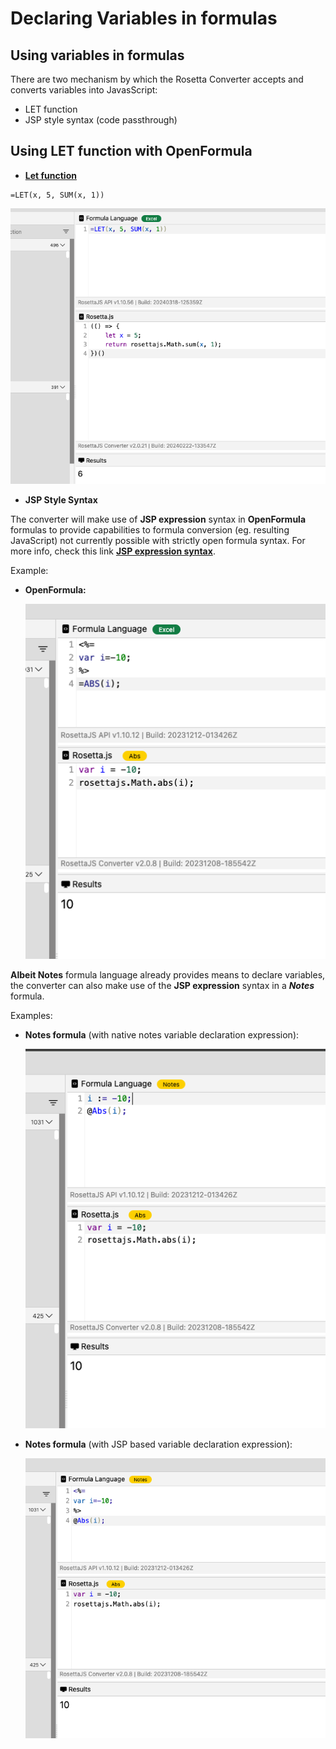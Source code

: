# Declaring Variables in formulas

## Using variables in formulas
There are two mechanism by which the Rosetta Converter accepts and converts variables into JavasScript:

- LET function
- JSP style syntax (code passthrough)

## Using LET function with OpenFormula

- [**Let function**](https://support.microsoft.com/en-us/office/let-function-34842dd8-b92b-4d3f-b325-b8b8f9908999)

```
=LET(x, 5, SUM(x, 1))
```
![alt text](../assets/images/vflet.png)

- **JSP Style Syntax**

The converter will make use of **JSP expression** syntax in **OpenFormula** formulas to provide capabilities to formula conversion (eg. resulting JavaScript) not currently possible with strictly open formula syntax. For more info, check this link [**JSP expression syntax**](https://docs.oracle.com/javaee/5/tutorial/doc/bnaov.html).

Example:

- **OpenFormula:**

    ![alt text](../assets/images/vfjsp.png)

**Albeit Notes** formula language already provides means to declare variables, the converter can also make use of the **JSP expression** syntax in a ***Notes*** formula.

Examples:

- **Notes formula** (with native notes variable declaration expression):
    
    ![alt text](../assets/images/vfnotesnative.png)


- **Notes formula** (with JSP based variable declaration expression):

    ![alt text](../assets/images/vfnotesjsp.png)

    

